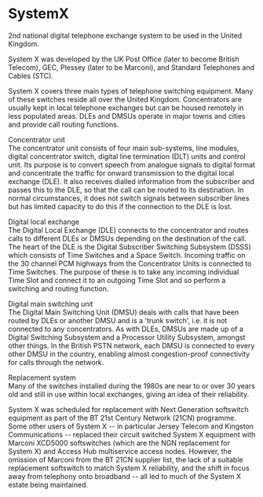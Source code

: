 # SystemX


2nd national digital telephone exchange system to be used in the United
Kingdom.

System X was developed by the UK Post Office (later to become British
Telecom), GEC, Plessey (later to be Marconi), and Standard Telephones
and Cables (STC).

System X covers three main types of telephone switching equipment. Many
of these switches reside all over the United Kingdom. Concentrators are
usually kept in local telephone exchanges but can be housed remotely in
less populated areas. DLEs and DMSUs operate in major towns and cities
and provide call routing functions.

Concentrator unit\
The concentrator unit consists of four main sub-systems, line modules,
digital concentrator switch, digital line termination (DLT) units and
control unit. Its purpose is to convert speech from analogue signals to
digital format and concentrate the traffic for onward transmission to
the digital local exchange (DLE). It also receives dialled information
from the subscriber and passes this to the DLE, so that the call can be
routed to its destination. In normal circumstances, it does not switch
signals between subscriber lines but has limited capacity to do this if
the connection to the DLE is lost.

Digital local exchange\
The Digital Local Exchange (DLE) connects to the concentrator and routes
calls to different DLEs or DMSUs depending on the destination of the
call. The heart of the DLE is the Digital Subscriber Switching Subsystem
(DSSS) which consists of Time Switches and a Space Switch. Incoming
traffic on the 30 channel PCM highways from the Concentrator Units is
connected to Time Switches. The purpose of these is to take any incoming
individual Time Slot and connect it to an outgoing Time Slot and so
perform a switching and routing function.

Digital main switching unit\
The Digital Main Switching Unit (DMSU) deals with calls that have been
routed by DLEs or another DMSU and is a 'trunk switch', i.e. it is not
connected to any concentrators. As with DLEs, DMSUs are made up of a
Digital Switching Subsystem and a Processor Utility Subsystem, amongst
other things. In the British PSTN network, each DMSU is connected to
every other DMSU in the country, enabling almost congestion-proof
connectivity for calls through the network.

Replacement system\
Many of the switches installed during the 1980s are near to or over 30
years old and still in use within local exchanges, giving an idea of
their reliability.

System X was scheduled for replacement with Next Generation softswitch
equipment as part of the BT 21st Century Network (21CN) programme. Some
other users of System X -- in particular Jersey Telecom and Kingston
Communications -- replaced their circuit switched System X equipment
with Marconi XCD5000 softswitches (which are the NGN replacement for
System X) and Access Hub multiservice access nodes. However, the
omission of Marconi from the BT 21CN supplier list, the lack of a
suitable replacement softswitch to match System X reliability, and the
shift in focus away from telephony onto broadband -- all led to much of
the System X estate being maintained.